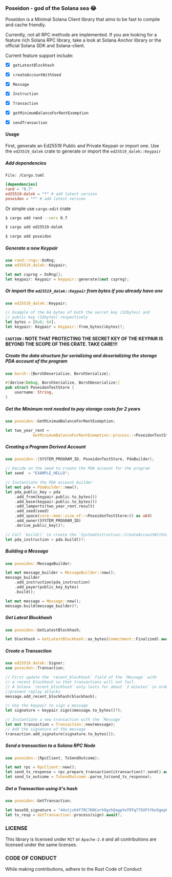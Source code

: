 ### Poseidon - god of the Solana sea 😂

Poseidon is a Minimal Solana Client library that aims to be fast to compile and cache friendly. 

Currently, not all RPC methods are implemented. If you are looking for a feature rich Solana RPC library, take a look at Solana Anchor library or the official Solana SDK and Solana-client.

Current feature support include:

- [x] `getLatestBlockhash`

- [x] `createAccountWithSeed`

- [x] `Message`
- [x] `Instruction`
- [x] `Transaction`
- [x] `getMinimumBalanceForRentExemption`
- [x] `sendTransaction` 

#### Usage

First, generate an Ed25519 Public and Private Keypair or import one. Use the `ed25519_dalek` crate to generate or import the `ed25519_dalek::Keypair`

##### Add dependencies

`File: /Cargo.toml`

```toml
[dependencies]
rand = "0.7"
ed25519-dalek = "*" # add latest version
poseidon = "*" # add latest version
```

Or simple use `cargo-edit` crate

```sh
$ cargo add rand --vers 0.7

$ cargo add ed25519-dalek

$ cargo add poseidon
```

##### Generate a new Keypair

```rust
use rand::rngs::OsRng;
use ed25519_dalek::Keypair;

let mut csprng = OsRng{};
let keypair: Keypair = Keypair::generate(&mut csprng);
```

##### Or import the `ed25519_dalek::Keypair` from bytes if you already have one

```rust
use ed25519_dalek::Keypair;

// Example of the 64 bytes of both the secret key (32bytes) and
// public key (32bytes) respectively
let bytes = [0u8; 64];
let keypair: Keypair = Keypair::from_bytes(&bytes)?;
```



#### `CAUTION` : NOTE THAT PROTECTING THE SECRET KEY OF THE KEYPAIR IS BEYOND THE SCOPE OF THIS CRATE. TAKE CARE!!!

##### Create the data structure for serializing and deserializing the storage PDA account of the program

```rust
use borsh::{BorshDeserialize, BorshSerialize};

#[derive(Debug, BorshSerialize, BorshDeserialize)]
pub struct PoseidonTestStore {
    username: String,
}
```



##### Get the Minimum rent needed to pay storage costs for 2 years

```rust
use poseidon::GetMinimumBalanceForRentExemption;

let two_year_rent =
            GetMinimumBalanceForRentExemption::process::<PoseidonTestStore>().await?;
```

##### Creating a Program Derived Account

```rust
use poseidon::{SYSTEM_PROGRAM_ID, PoseidonTestStore, PdaBuilder};

// Decide on the seed to create the PDA account for the program
let seed  = "EXAMPLE_HELLO";

// Instantiate the PDA account builder
let mut pda = PdaBuilder::new();
let pda_public_key = pda
    .add_from(keypair.public.to_bytes())
    .add_base(keypair.public.to_bytes())
    .add_lamports(two_year_rent.result)
    .add_seed(seed)
    .add_space(core::mem::size_of::<PoseidonTestStore>() as u64)
    .add_owner(SYSTEM_PROGRAM_ID)
    .derive_public_key()?;

// Call `build()` to create the `SystemInstruction::CreateAccountWithSeed`
let pda_instruction = pda.build()?;
```

##### Building a Message

```rust
use poseidon::MessageBuilder;

let mut message_builder = MessageBuilder::new();
message_builder
    .add_instruction(pda_instruction)
    .add_payer(public_key_bytes)
    .build();

let mut message = Message::new();
message.build(message_builder)?;
```

##### Get Latest Blockhash

```rust
use poseidon::GetLatestBlockhash;

let blockhash = GetLatestBlockhash::as_bytes(Commitment::Finalized).await?;
```

##### Create a Transaction

```rust
use ed25519_dalek::Signer;
use poseidon::Transaction;

// First update the `recent_blockhash` field of the `Message` with 
// a recent blockhash so that transactions will not fail.
// A Solana `recent_blockhash` only lasts for about `2 minutes` in order to
//prevent replay attacks
message.add_recent_blockhash(blockhash);

// Use the keypair to sign a message
let signature = keypair.sign(&message.to_bytes()?);

// Instantiate a new transaction with the `Message`
let mut transaction = Transaction::new(message);
// Add the signature of the message
transaction.add_signature(signature.to_bytes());
```

##### Send a transaction to a Solana RPC Node

```rust
use poseidon::{RpcClient, TxSendOutcome};

let mut rpc = RpcClient::new();
let send_tx_response = rpc.prepare_transaction(&transaction)?.send().await?;
let send_tx_outcome = TxSendOutcome::parse_tx(send_tx_response);
```

##### Get a Transaction using it's hash

```rust
use poseidon::GetTransaction;

let base58_signature = "44stjcK4f7RC7KNCorh9gzhQagpYoT9Tq775UFtYbn5gepRocHEeXrtG2JmzgTYKCx83pfBhWHiwLa6sC7f8Ruft";
let tx_resp = GetTransaction::process(sign).await?;
```

### LICENSE

This library is licensed under `MIT` or `Apache-2.0` and all contributions are licensed under the same licenses.

### CODE OF CONDUCT

While making contributions, adhere to the Rust Code of Conduct